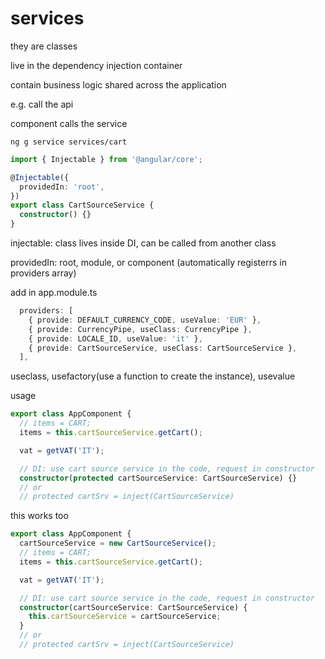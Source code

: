 # services

they are classes

live in the dependency injection container

contain business logic shared across the application

e.g. call the api

component calls the service

`ng g service services/cart`

```ts
import { Injectable } from '@angular/core';

@Injectable({
  providedIn: 'root',
})
export class CartSourceService {
  constructor() {}
}
```

injectable: class lives inside DI, can be called from another class

providedIn: root, module, or component (automatically registerrs in providers
array)

add in app.module.ts

```ts
  providers: [
    { provide: DEFAULT_CURRENCY_CODE, useValue: 'EUR' },
    { provide: CurrencyPipe, useClass: CurrencyPipe },
    { provide: LOCALE_ID, useValue: 'it' },
    { provide: CartSourceService, useClass: CartSourceService },
  ],
```

useclass, usefactory(use a function to create the instance), usevalue

usage

```ts
export class AppComponent {
  // items = CART;
  items = this.cartSourceService.getCart();

  vat = getVAT('IT');

  // DI: use cart source service in the code, request in constructor
  constructor(protected cartSourceService: CartSourceService) {}
  // or
  // protected cartSrv = inject(CartSourceService)

```

this works too

```ts
export class AppComponent {
  cartSourceService = new CartSourceService();
  // items = CART;
  items = this.cartSourceService.getCart();

  vat = getVAT('IT');

  // DI: use cart source service in the code, request in constructor
  constructor(cartSourceService: CartSourceService) {
    this.cartSourceService = cartSourceService;
  }
  // or
  // protected cartSrv = inject(CartSourceService)
```
